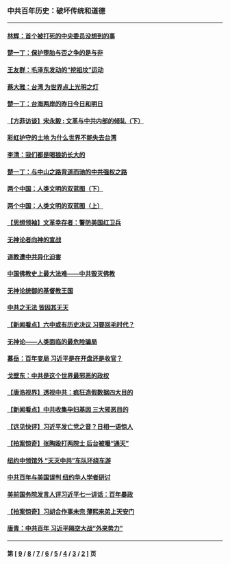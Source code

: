 ### 中共百年历史：破坏传统和道德
---
#### [林辉：首个被打死的中央委员没想到的事](../../pages/nf1176114/n13987400.md?05310430) 
#### [楚一丁：保护堕胎与否之争的是与非](../../pages/nf1176114/n13815642.md?05310430) 
#### [王友群：毛泽东发动的“挖祖坟”运动](../../pages/nf1176114/n13723639.md?05310430) 
#### [蔡大雅：台湾 为世界点上光明之灯](../../pages/nf1176114/n13531530.md?05310430) 
#### [楚一丁：台海两岸的昨日今日和明日](../../pages/nf1176114/n13531468.md?05310430) 
#### [【方菲访谈】宋永毅 : 文革与中共内部的倾轧（下）](../../pages/nf1176114/n13486836.md?05310430) 
#### [彩虹护守的土地 为什么世界不能失去台湾](../../pages/nf1176114/n13476849.md?05310430) 
#### [李清：我们都是喝狼奶长大的](../../pages/nf1176114/n13471478.md?05310430) 
#### [楚一丁：与中山之路背道而驰的中共强权之路](../../pages/nf1176114/n13437270.md?05310430) 
#### [两个中国：人类文明的双蓝图（下）](../../pages/nf1176114/n13423132.md?05310430) 
#### [两个中国：人类文明的双蓝图（上）](../../pages/nf1176114/n13422687.md?05310430) 
#### [【思想领袖】文革幸存者：警防美国红卫兵](../../pages/nf1176114/n13339289.md?05310430) 
#### [无神论者向神的宣战](../../pages/nf1176114/n13281535.md?05310430) 
#### [道教遭中共异化迫害](../../pages/nf1176114/n13281463.md?05310430) 
#### [中国佛教史上最大法难——中共毁灭佛教](../../pages/nf1176114/n13281397.md?05310430) 
#### [无神论统御的基督教王国](../../pages/nf1176114/n13281280.md?05310430) 
#### [中共之无法 皆因其无天](../../pages/nf1176114/n13281088.md?05310430) 
#### [【新闻看点】六中或有历史决议 习要回毛时代？](../../pages/nf1176114/n13222895.md?05310430) 
#### [无神论——人类面临的最危险骗局](../../pages/nf1176114/n13196137.md?05310430) 
#### [慕岳：百年变局 习近平是在开盘还是收官？](../../pages/nf1176114/n13206516.md?05310430) 
#### [戈壁东：中共是这个世界最邪恶的政权](../../pages/nf1176114/n13085641.md?05310430) 
#### [【唐浩视界】透视中共：疯狂造假数据四大目的](../../pages/nf1176114/n13080590.md?05310430) 
#### [【新闻看点】中共收集孕妇基因 三大邪恶目的](../../pages/nf1176114/n13077182.md?05310430) 
#### [【远见快评】习近平发亡党之音？日相一语惊人](../../pages/nf1176114/n13074809.md?05310430) 
#### [【拍案惊奇】张陶殴打两院士 后台被曝“通天”](../../pages/nf1176114/n13070496.md?05310430) 
#### [纽约中领馆外 “天灭中共”车队环绕车游](../../pages/nf1176114/n13070693.md?05310430) 
#### [中共百年与美国误判 纽约华人学者研讨](../../pages/nf1176114/n13067969.md?05310430) 
#### [美前国务院发言人评习近平七一讲话：百年暴政](../../pages/nf1176114/n13066986.md?05310430) 
#### [【拍案惊奇】习胡合作事未完 薄熙来弟上天安门](../../pages/nf1176114/n13065867.md?05310430) 
#### [唐青：中共百年 习近平隔空大战“外来势力”](../../pages/nf1176114/n13065976.md?05310430) 

---
#### 第 [ [9](./9.md?05310430) / [8](./8.md?05310430) / [7](./7.md?05310430) / [6](./6.md?05310430) / [5](./5.md?05310430) / [4](./4.md?05310430) / [3](./3.md?05310430) / [2](./2.md?05310430) ] 页

